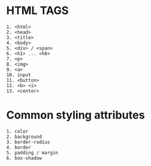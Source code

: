 # HTML TAGS

```
1. <html>
2. <head>
3. <title>
4. <body>
5. <div> / <span>
6. <h1> ... <h6>
7. <p>
8. <img>
9. <a>
10. input
11. <button>
12. <b> <i>
13. <center> 
```

# Common styling attributes

```
1. color
2. background
3. border-radius
4. border
5. padding / margin
6. box-shadow 
```